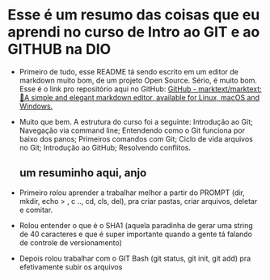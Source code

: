 # Esse é um resumo das coisas que eu aprendi no curso de Intro ao GIT e ao GITHUB na DIO

- Primeiro de tudo, esse README tá sendo escrito em um editor de markdown muito bom, de um projeto Open Source. Sério, é muito bom. Esse é o link pro repositório aqui no GitHub: [GitHub - marktext/marktext: 📝A simple and elegant markdown editor, available for Linux, macOS and Windows.](https://github.com/marktext/marktext)

- Muito que bem. A estrutura do curso foi a seguinte: Introdução ao Git; Navegação via command line; Entendendo como o Git funciona por baixo dos panos; Primeiros comandos com Git; Ciclo de vida arquivos no Git; Introdução ao GitHub; Resolvendo conflitos.
  
  ## um resuminho aqui, anjo

- Primeiro rolou aprender a trabalhar melhor a partir do PROMPT (dir, mkdir, echo > , c .., cd, cls, del), pra criar pastas, criar arquivos, deletar e comitar.

- Rolou entender o que é o SHA1 (aquela paradinha de gerar uma string de 40 caracteres e que é super importante quando a gente tá falando de controle de versionamento)

- Depois rolou trabalhar com o GIT Bash (git status, git init, git add) pra efetivamente subir os arquivos
